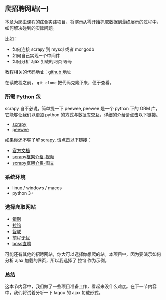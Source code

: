 ## 爬招聘网站(一)


本章为爬虫课程的综合实践项目，将演示从零开始抓取数据到最终展示的过程中，如何解决碰到的实际问题。

比如：

- 如何连接 scrapy 到 mysql 或者 mongodb
- 如何自己实现一个中间件
- 如何分析 ajax 加载的网页
等等

教程相关的代码地址：[github 地址](https://github.com/zx576/tu-job)

在读教程之前， `git clone` 把代码克隆下来，便于查看。

### 所需 Python 包

scrapy 自不必说，简单提一下 peewee, peewee 是一个 python 下的 ORM 库，它能够让我们以更加 python 的方式与数据库交互，详细的介绍请点击以下链接。

- [scrapy](https://doc.scrapy.org/en/latest/intro/tutorial.html)
- [peewee](http://docs.peewee-orm.com/en/latest/)

如果你还不够了解 scrapy, 请点击以下链接：

- [官方文档](https://doc.scrapy.org/en/latest/intro/tutorial.html)
- [scrapy框架介绍-视频](http://crossincode.com/school/lesson/123/)
- [scrapy框架介绍-图文](http://crossincode.com/school/lesson/156/)


### 系统环境

- linux / windows / macos
- python 3+

### 选择爬取网站

- [猎聘](https://c.liepin.com)
- [拉钩](https://www.lagou.com/)
- [智联](http://ts.zhaopin.com/jump/index.html)
- [前程无忧](http://www.51job.com)
- [boss直聘](http://www.zhipin.com/?sid=sem_pz_bdpc_index)

可能还有其他的招聘网站，你大可以选择你想爬的站。本项目中，因为要演示如何分析 ajax 加载的网页，所以我选择了 拉钩 作为示例。


### 总结

这本节内容中，我们做了一些项目准备工作，看起来没什么难度。在下一节内容中，我们将试着分析一下 lagou 的 ajax 加载形式。
